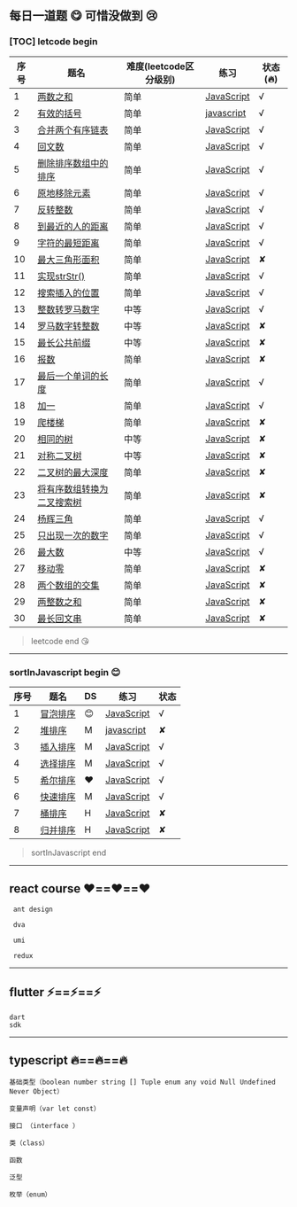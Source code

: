 ## 每日一道题    :yum:    可惜没做到   :cry:

### [TOC] letcode begin
 序号 | 题名 | 难度(leetcode区分级别) | 练习 |状态 (:fire:)  
---|---|---|---|---
 1 | [两数之和](https://leetcode.com/problems/two-sum/) | 简单 | [JavaScript](https://github.com/StrangeClow/leetcode_JS/blob/master/leetcode/twoSum.js) | √
 2 | [有效的括号](https://leetcode.com/problems/valid-parentheses/) | 简单 | [javascript](https://github.com/StrangeClow/leetcode_JS/blob/master/leetcode/isValidBrackets.js) |  √
 3 | [合并两个有序链表](https://leetcode.com/problems/merge-two-sorted-lists/) | 简单 | [JavaScript](https://github.com/StrangeClow/leetcode_JS/blob/master/leetcode/mergeTwoList.js) | √
 4 | [回文数](https://leetcode.com/problems/palindrome-number/) | 简单 | [JavaScript](https://github.com/StrangeClow/leetcode_JS/blob/master/leetcode/palindrome-number.js) | √
 5 | [删除排序数组中的排序](https://leetcode.com/problems/remove-duplicates-from-sorted-list/) | 简单 | [JavaScript](https://github.com/StrangeClow/leetcode_JS/blob/master/leetcode/removeDuplicates.js) | √
 6 | [原地移除元素](https://leetcode.com/problems/remove-element/) | 简单 | [JavaScript](https://github.com/StrangeClow/leetcode_JS/blob/master/leetcode/removeElement.js) | √
 7 | [反转整数](https://leetcode.com/problems/reverse-integer/) | 简单 | [JavaScript](https://github.com/StrangeClow/leetcode_JS/blob/master/leetcode/reverse-integer.js) | √
 8 | [到最近的人的距离](https://leetcode.com/problems/max-consecutive-ones/) | 简单 | [JavaScript](https://github.com/StrangeClow/leetcode_JS/blob/master/leetcode/maxConsecutiveOnes.js) |  √
 9 | [字符的最短距离]() | 简单 | [JavaScript](https://github.com/StrangeClow/leetcode_JS/blob/master/leetcode/shortestToChar.js) |  √
 10 | [最大三角形面积]() | 简单 | [JavaScript]() |  ✘
 11 | [实现strStr()](https://leetcode.com/problems/implement-strstr/) | 简单 | [JavaScript](https://github.com/StrangeClow/leetcode_JS/blob/master/leetcode/implementStrStr.js) |  √
 12 | [搜索插入的位置]() | 简单 | [JavaScript](https://github.com/StrangeClow/leetcode_JS/blob/master/leetcode/plusOne.js) | √
 13 | [整数转罗马数字](https://leetcode.com/problems/integer-to-roman/) | 中等 | [JavaScript](https://github.com/StrangeClow/leetcode_JS/blob/master/leetcode/intTransRoman.js) |  √
 14 | [罗马数字转整数]() | 中等 | [JavaScript]() |  ✘
 15 | [最长公共前缀]() | 中等 | [JavaScript]() |  ✘
 16 | [报数]() | 简单 | [JavaScript]() |  ✘
 17 | [最后一个单词的长度](https://leetcode.com/problems/length-of-last-word/) | 简单 | [JavaScript](https://github.com/StrangeClow/leetcode_JS/blob/master/leetcode/lengthOfLastWord.js) |  √
 18 | [加一](https://leetcode.com/problems/plus-one/) | 简单 | [JavaScript](https://github.com/StrangeClow/leetcode_JS/blob/master/leetcode/plusOne.js) |  √
 19 | [爬楼梯]() | 简单 | [JavaScript]() |  ✘
 20 | [相同的树]() | 中等 | [JavaScript]() |  ✘
 21 | [对称二叉树]() | 中等 | [JavaScript]() |  ✘
 22 | [二叉树的最大深度]() | 简单 | [JavaScript]() |  ✘
 23 | [将有序数组转换为二叉搜索树]() | 简单 | [JavaScript]() |  ✘
 24 | [杨辉三角]() | 简单 | [JavaScript](https://github.com/StrangeClow/leetcode_JS/blob/master/leetcode/pascals-triangle.js) |   √
 25 | [只出现一次的数字](https://leetcode.com/problems/single-number/) | 简单 | [JavaScript](https://github.com/StrangeClow/leetcode_JS/blob/master/leetcode/singleNumber.js) |  √
 26 | [最大数](https://leetcode-cn.com/problems/largest-number/?utm_source=LCUS&utm_medium=ip_redirect&utm_campaign=transfer2china) | 中等 | [JavaScript](https://github.com/StrangeClow/leetcode_JS/blob/master/leetcode/largestNumber.js) |  √
 27 | [移动零]() | 简单 | [JavaScript]() |  ✘
 28 | [两个数组的交集]() | 简单 | [JavaScript]() |  ✘
 29 | [两整数之和]() | 简单 | [JavaScript]() |  ✘
 30 | [最长回文串]() | 简单 | [JavaScript]() |  ✘
 
 
 
> leetcode end   :kissing_heart:


***

### sortInJavascript begin  :blush:
 序号 | 题名 | DS | 练习 |状态  
---|---|---|---|---
 1 | [冒泡排序]() | :blush: | [JavaScript](https://github.com/StrangeClow/leetcode_JS/blob/master/sort_in_JS/Bubble_Sort.js) | √
 2 | [堆排序]() | M | [javascript](https://github.com/StrangeClow/leetcode_JS/blob/master/sort_in_JS/HeapSort.js) |  ✘
 3 | [插入排序]() | M | [JavaScript](https://github.com/StrangeClow/leetcode_JS/blob/master/sort_in_JS/Insertion_Sort.js) | √
 4 | [选择排序]() | M | [JavaScript](https://github.com/StrangeClow/leetcode_JS/blob/master/sort_in_JS/Select_Sort.js) | √
 5 | [希尔排序]() | :heart: | [JavaScript](https://github.com/StrangeClow/leetcode_JS/blob/master/sort_in_JS/Shell_sort.js) | √
 6 | [快速排序]() | M | [JavaScript](https://github.com/StrangeClow/leetcode_JS/blob/master/sort_in_JS/quickSort.js) |  √
 7 | [桶排序]() | H | [JavaScript]() | ✘
 8 | [归并排序]() | H | [JavaScript]() | ✘

 
 

> sortInJavascript end


***

## react course  :heart:==:heart:==:heart:

     ant design

     dva

     umi

     redux

      

  


***

## flutter :zap:==:zap:==:zap:

    dart
    sdk

***

## typescript :fire:==:fire:==:fire:

    基础类型（boolean number string [] Tuple enum any void Null Undefined Never Object）

    变量声明（var let const）

    接口 （interface ）

    类（class）

    函数

    泛型

    枚举（enum）



